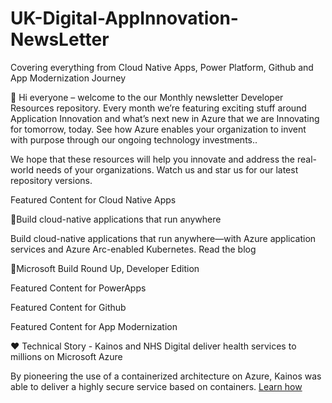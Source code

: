 # UK-Digital-AppInnovation-NewsLetter

Covering everything from Cloud Native Apps, Power Platform, Github and App Modernization Journey

👋 Hi everyone – welcome to the our Monthly newsletter Developer Resources repository. Every month we’re featuring exciting stuff around Application Innovation and what’s next new in Azure that we are Innovating for tomorrow, today. See how Azure enables your organization to invent with purpose through our ongoing technology investments..


We hope that these resources will help you innovate and address the real-world needs of your organizations. Watch us and star us for our latest repository versions.

Featured Content for Cloud Native Apps

📜Build cloud-native applications that run anywhere

Build cloud-native applications that run anywhere—with Azure application services and Azure Arc-enabled Kubernetes. Read the blog

🎦Microsoft Build Round Up, Developer Edition

Featured Content for PowerApps

Featured Content for Github

Featured Content for App Modernization


♥️ Technical Story - Kainos and NHS Digital deliver health services to millions on Microsoft Azure

By pioneering the use of a containerized architecture on Azure, Kainos was able to deliver a highly secure service based on containers. [Learn how](https://customers.microsoft.com/en-us/story/1368348549535774520-kainos-and-nhs-digital-deliver-health-services-to-millions-on-microsoft-azure)

